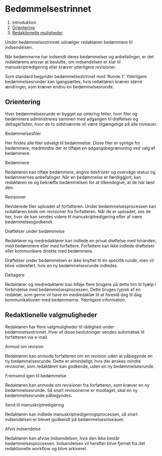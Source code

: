 # Bedømmelsestrinnet

1. Introduktion
2. [Orientering](#orientering)
3. [Redaktionelle muligheder](#redaktionelle-valgmuligheder)

Under bedømmelsestrinnet udvælger redaktøren bedømmere til indsendelsen.

Når bedømmerne har indsendt deres bedømmelser og anbefalinger, er det redaktørens ansvar at beslutte, om indsendelsen er klar til manuskriptredigering eller kræver yderligere revisioner.

Som standard begynder bedømmelsestrinnet med ’Runde 1’. Yderligere bedømmelsesrunder kan igangsættes, hvis redaktøren kræver større ændringer, som kræver endnu en bedømmelsesrunde.

## Orientering

Hver bedømmelsesrunde er bygget op omkring felter, hvor filer og bedømmere administreres sammen med adgangen til drøftelser og deltagerlisten, hvor de to sidstnævnte vil være tilgængelige på alle niveauer.

Bedømmelsesfiler

Her findes alle filer udvalgt til bedømmelse. Disse filer er synlige for bedømmere, medmindre der er tilføjet en adgangsbegrænsning ved valg af bedømmere.

Bedømmere

Redaktøren kan tilføje bedømmere, angive tidsfrister og overvåge status og bedømmernes anbefalinger. Når en bedømmelse er færdiggjort, kan redaktøren se og bekræfte bedømmelsen for at tilkendegive, at de har læst den.

Revisioner

Reviderede filer uploadet af forfatteren. Under bedømmelsesprocessen kan redaktøren bede om revisioner fra forfatteren. Når de er uploadet, ses de her, hvor de kan sendes videre til manuskriptredigering efter af være bedømmelsesgodkendt.

Drøftelser under bedømmelse

Redaktører og medredaktører kan indlede en privat drøftelse med hinanden, med bedømmere eller med forfattere. Forfattere kan ikke indlede drøftelser eller kommunikere direkte med bedømmere.

Drøftelser under bedømmelsen er ikke knyttet til én specifik runde, men vil blive videreført, hvis en ny bedømmelsesrunde indledes.

Deltagere

Redaktører og medredaktører kan tilføje flere brugere på dette trin til hjælp i forbindelse med bedømmelsesprocessen. Dette bruges typisk af en redaktør, som gerne vil have en medredaktør til at forestå dag til dag kommunikationen med bedømmerne. Yderligere information.

## Redaktionelle valgmuligheder

Redaktøren har flere valgmuligheder til rådighed under bedømmelsestrinnet. Hver af disse beslutninger sendes automatisk til forfatteren via e-mail.

Anmod om revision

Redaktøren kan anmode forfatteren om en revision uden at påbegynde en ny bedømmelsesrunde. Dette er almindeligt, hvis der ønskes mindre revisioner, som redaktøren kan godkende, uden en ny bedømmelsesrunde.

Fremsend igen til bedømmelse

Redaktøren kan anmode om revisioner fra forfatteren, som kræver en ny bedømmelsesrunde. Så snart revisionerne er modtaget, skal en ny bedømmelsesrunde påbegyndes.

Send til manuskriptredigering

Redaktøren kan indlede manuskriptredigeringsprocessen, så snart indsendelsen er blevet godkendt på bedømmelsesniveauet.

Afvis indsendelse

Redaktøren kan afvise indsendelsen, hvis den ikke består bedømmelsesprocessen. Indsendelsen vil herefter blive fjernet fra det redaktionelle workflow og blive arkiveret.

